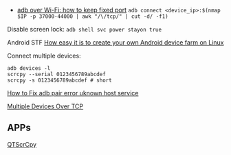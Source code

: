





- [adb over Wi-Fi: how to keep fixed port](https://stackoverflow.com/questions/65991502/adb-over-wi-fi-android-11-on-windows-how-to-keep-a-fixed-port-or-connect-aut)
    `adb connect <device_ip>:$(nmap $IP -p 37000-44000 | awk "/\/tcp/" | cut -d/ -f1)`


[](https://android.stackexchange.com/questions/113389/adb-devices-successfully-shows-device-but-adb-connect-usb-inevitably-fails)
[](https://stackoverflow.com/questions/65991502/adb-over-wi-fi-android-11-on-windows-how-to-keep-a-fixed-port-or-connect-aut)


Disable screen lock:
`adb shell svc power stayon true`


Android STF
[How easy it is to create your own Android device farm on Linux](https://paul-stanescu.medium.com/how-easy-it-is-to-create-your-own-android-device-farm-on-linux-c07023615aac)



Connect multiple devices:
```
adb devices -l
scrcpy --serial 0123456789abcdef 
scrcpy -s 0123456789abcdef # short
```


[How to Fix adb pair error uknown host service](https://techoverflow.net/2023/01/24/how-to-fix-adb-pair-error-unknown-host-service/)


[Multiple Devices Over TCP](https://gist.github.com/teocci/67b0771fc0faa4282c45db8e2fd4c107)



## APPs
[QTScrCpy](https://github.com/barry-ran/QtScrcpy)
